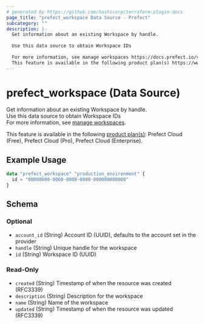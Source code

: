 ```yaml
---
# generated by https://github.com/hashicorp/terraform-plugin-docs
page_title: "prefect_workspace Data Source - Prefect"
subcategory: ""
description: |-
  Get information about an existing Workspace by handle.
  
  Use this data source to obtain Workspace IDs
  
  For more information, see manage workspaces https://docs.prefect.io/v3/manage/cloud/workspaces#manage-workspaces.
  This feature is available in the following product plan(s) https://www.prefect.io/pricing: Prefect Cloud (Free), Prefect Cloud (Pro), Prefect Cloud (Enterprise).
---
```


# prefect_workspace (Data Source)

Get information about an existing Workspace by handle.
<br>
Use this data source to obtain Workspace IDs
<br>
For more information, see [manage workspaces](https://docs.prefect.io/v3/manage/cloud/workspaces#manage-workspaces).


This feature is available in the following [product plan(s)](https://www.prefect.io/pricing): Prefect Cloud (Free), Prefect Cloud (Pro), Prefect Cloud (Enterprise).

## Example Usage

```terraform
data "prefect_workspace" "production_environment" {
  id = "00000000-0000-0000-0000-000000000000"
}
```

<!-- schema generated by tfplugindocs -->
## Schema

### Optional

- `account_id` (String) Account ID (UUID), defaults to the account set in the provider
- `handle` (String) Unique handle for the workspace
- `id` (String) Workspace ID (UUID)

### Read-Only

- `created` (String) Timestamp of when the resource was created (RFC3339)
- `description` (String) Description for the workspace
- `name` (String) Name of the workspace
- `updated` (String) Timestamp of when the resource was updated (RFC3339)
